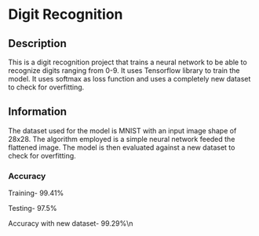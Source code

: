# Digit Recognition

## Description
This is a digit recognition project that trains a neural network to be able to recognize digits ranging from 0-9. It uses Tensorflow library to train the model. It uses softmax as loss function and uses a completely new dataset to check for overfitting.

## Information
The dataset used for the model is MNIST with an input image shape of 28x28. The algorithm employed is a simple neural network feeded the flattened image. The model is then evaluated against a new dataset to check for overfitting.
### Accuracy
Training- 99.41%

Testing- 97.5%

Accuracy with new dataset- 99.29%\n
